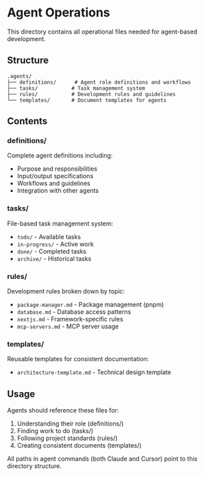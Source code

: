 # Agent Operations

This directory contains all operational files needed for agent-based development.

## Structure

```
.agents/
├── definitions/      # Agent role definitions and workflows
├── tasks/           # Task management system
├── rules/           # Development rules and guidelines
└── templates/       # Document templates for agents
```

## Contents

### definitions/
Complete agent definitions including:
- Purpose and responsibilities
- Input/output specifications
- Workflows and guidelines
- Integration with other agents

### tasks/
File-based task management system:
- `todo/` - Available tasks
- `in-progress/` - Active work
- `done/` - Completed tasks
- `archive/` - Historical tasks

### rules/
Development rules broken down by topic:
- `package-manager.md` - Package management (pnpm)
- `database.md` - Database access patterns
- `nextjs.md` - Framework-specific rules
- `mcp-servers.md` - MCP server usage

### templates/
Reusable templates for consistent documentation:
- `architecture-template.md` - Technical design template

## Usage

Agents should reference these files for:
1. Understanding their role (definitions/)
2. Finding work to do (tasks/)
3. Following project standards (rules/)
4. Creating consistent documents (templates/)

All paths in agent commands (both Claude and Cursor) point to this directory structure.